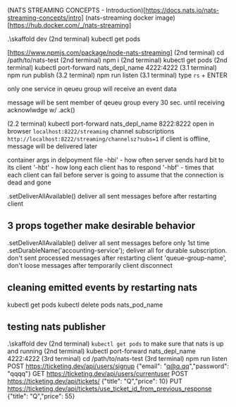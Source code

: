 (NATS STREAMING CONCEPTS - Introduction)[https://docs.nats.io/nats-streaming-concepts/intro]
(nats-streaming docker image)[https://hub.docker.com/_/nats-streaming]

.\skaffold dev
(2nd terminal) kubectl get pods

[https://www.npmjs.com/package/node-nats-streaming]
(2nd terminal) cd /path/to/nats-test
(2nd terminal) npm i
(2nd terminal) kubectl get pods
(2nd terminal) kubectl port-forward nats_depl_name 4222:4222
(3.1 terminal) npm run publish
(3.2 terminal) npm run listen
(3.1 terminal) type `rs` + ENTER

only one service in qeueu group will receive an event data

message will be sent member of qeueu group every 30 sec. until receiving acknowlwdge w/ .ack()

(2.2 terminal) kubectl port-forward nats_depl_name 8222:8222
open in browser `localhost:8222/streaming`
channel subscriptions `http://localhost:8222/streaming/channelsz?subs=1` 
if client is offline, message will be delivered later

container args in delpoyment file 
-hbi' - how often server sends hard bit to its client
'-hbt' - how long each client has to respond
'-hbf' - times that each client can fail before server is going to assume that the connection is dead and gone

.setDeliverAllAvailable()               deliver all sent messages before after restarting client
## 3 props together make desirable behavior
.setDeliverAllAvailable()               deliver all sent messages before only 1st time
.setDurableName('accounting-service');  deliver all for durable subscription. don't sent processed messages after restarting client
'queue-group-name',                     don't loose messages after temporarily client disconnect

## cleaning emitted events by restarting nats 
kubectl get pods
kubectl delete pods nats_pod_name

## testing nats publisher
.\skaffold dev
(2nd terminal) `kubectl get pods` to make sure that nats is up and running
(2nd terminal) kubectl port-forward nats_depl_name 4222:4222
(3rd terminal) cd /path/to/nats-test
(3rd terminal) npm run listen
POST https://ticketing.dev/api/users/signup             {"email": "q@q.qq","password": "qqqq"}
GET  https://ticketing.dev/api/users/currentuser
POST https://ticketing.dev/api/tickets/                 {"title": "Q","price": 10}
PUT https://ticketing.dev/api/tickets/use_ticket_id_from_previous_response                 {"title": "Q","price": 55}
